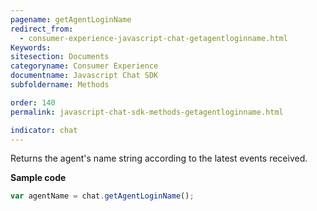 ```yaml
---
pagename: getAgentLoginName
redirect_from:
  - consumer-experience-javascript-chat-getagentloginname.html
Keywords:
sitesection: Documents
categoryname: Consumer Experience
documentname: Javascript Chat SDK
subfoldername: Methods

order: 140
permalink: javascript-chat-sdk-methods-getagentloginname.html

indicator: chat
---
```


Returns the agent's name string according to the latest events received.

**Sample code**

```javascript
var agentName = chat.getAgentLoginName();
```

